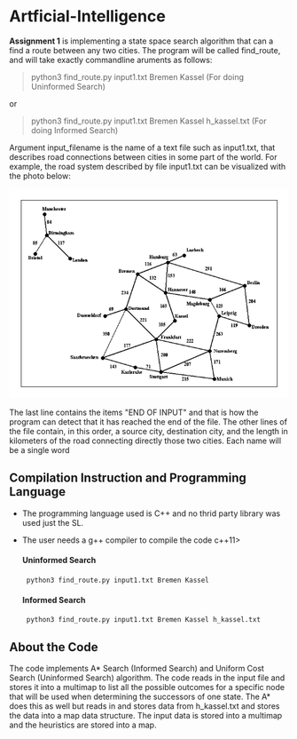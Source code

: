 # Artficial-Intelligence

**Assignment 1** is implementing a state space search algorithm that can a find a route between any two cities. The program will be called find_route, and will take exactly commandline aruments as follows:

  >python3 find_route.py input1.txt Bremen Kassel (For doing Uninformed Search)
  
  or 
  
  >python3 find_route.py input1.txt Bremen Kassel h_kassel.txt (For doing Informed Search)

Argument input_filename is the name of a text file such as input1.txt, that describes road connections between cities in some part of the world. For example, the road system described by file input1.txt can be visualized with the photo below:

<img src="photo.gif" title="Visualized Photo"/>


The last line contains the items "END OF INPUT" and that is how the program can detect that it has reached the end of the file. The other lines of the file contain, in this order, a source city, destination city, and the length in kilometers of the road connecting directly those two cities. Each name will be a single word


## Compilation Instruction and Programming Language 

* The programming language used is C++ and no thrid party library was used just the SL. 
* The user needs a g++ compiler to compile the code c++11>


  #### Uninformed Search 
       python3 find_route.py input1.txt Bremen Kassel
      
  #### Informed Search
       python3 find_route.py input1.txt Bremen Kassel h_kassel.txt
  
  
 ## About the Code
  
 The code implements A* Search (Informed Search) and Uniform Cost Search (Uninformed Search) algorithm. The code reads in the input file and stores it into a multimap to list all the possible outcomes for a specific node that will be used when determining the successors of one state. The A* does this as well but reads in and stores data from h_kassel.txt and stores the data into a map data structure. The input data is stored into a multimap and the heuristics are stored into a map.
